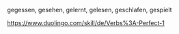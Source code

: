  gegessen, gesehen, gelernt, gelesen, geschlafen, gespielt



https://www.duolingo.com/skill/de/Verbs%3A-Perfect-1